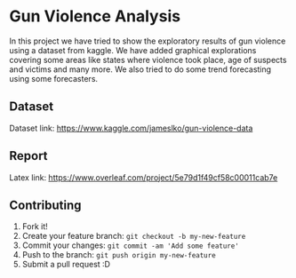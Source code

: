 # Gun Violence Analysis
In this project we have tried to show the exploratory results of gun violence using a dataset from kaggle. We have added graphical explorations covering some areas like states where violence took place, age of suspects and victims and many more.
We also tried to do some trend forecasting using some forecasters.

## Dataset
Dataset link: https://www.kaggle.com/jameslko/gun-violence-data

## Report
Latex link: https://www.overleaf.com/project/5e79d1f49cf58c00011cab7e

## Contributing
1. Fork it!
2. Create your feature branch: `git checkout -b my-new-feature`
3. Commit your changes: `git commit -am 'Add some feature'`
4. Push to the branch: `git push origin my-new-feature`
5. Submit a pull request :D



